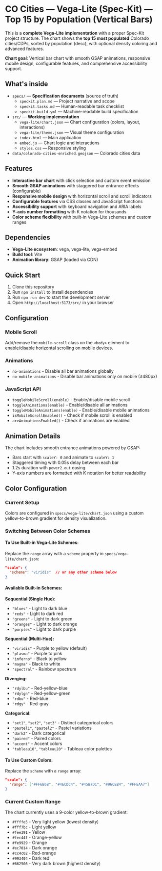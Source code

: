 
# CO Cities — Vega‑Lite (Spec‑Kit) — Top 15 by Population (Vertical Bars)

This is a **complete Vega-Lite implementation** with a proper Spec-Kit project structure. The chart shows the **top 15 most populated** Colorado cities/CDPs, sorted by population (desc), with optional density coloring and advanced features.

**Chart goal**: Vertical bar chart with smooth GSAP animations, responsive mobile design, configurable features, and comprehensive accessibility support.

## What's inside
- `specs/` — **Specification documents** (source of truth)
  - `speckit.plan.md` — Project narrative and scope
  - `speckit.tasks.md` — Human-readable task checklist  
  - `speckit.build.yml` — Machine-readable build specification
- `src/` — **Working implementation**
  - `vega-lite/chart.json` — Chart configuration (colors, layout, interactions)
  - `vega-lite/theme.json` — Visual theme configuration
  - `index.html` — Main application
  - `embed.js` — Chart logic and interactions
  - `styles.css` — Responsive styling
- `data/colorado-cities-enriched.geojson` — Colorado cities data

## Features
- **Interactive bar chart** with click selection and custom event emission
- **Smooth GSAP animations** with staggered bar entrance effects (configurable)
- **Responsive mobile design** with horizontal scroll and scroll indicators
- **Configurable features** via CSS classes and JavaScript functions
- **Accessibility support** with keyboard navigation and ARIA labels
- **Y-axis number formatting** with K notation for thousands
- **Color scheme flexibility** with built-in Vega-Lite schemes and custom ranges

## Dependencies
- **Vega-Lite ecosystem**: vega, vega-lite, vega-embed
- **Build tool**: Vite
- **Animation library**: GSAP (loaded via CDN)

## Quick Start
1) Clone this repository
2) Run `npm install` to install dependencies
3) Run `npm run dev` to start the development server
4) Open `http://localhost:5173/src/` in your browser

## Configuration

### Mobile Scroll
Add/remove the `mobile-scroll` class on the `<body>` element to enable/disable horizontal scrolling on mobile devices.

### Animations
- `no-animations` - Disable all bar animations globally
- `no-mobile-animations` - Disable bar animations only on mobile (≤480px)

### JavaScript API
- `toggleMobileScroll(enable)` - Enable/disable mobile scroll
- `toggleAnimations(enable)` - Enable/disable all animations
- `toggleMobileAnimations(enable)` - Enable/disable mobile animations
- `isMobileScrollEnabled()` - Check if mobile scroll is enabled
- `areAnimationsEnabled()` - Check if animations are enabled

## Animation Details
The chart includes smooth entrance animations powered by GSAP:
- Bars start with `scaleY: 0` and animate to `scaleY: 1`
- Staggered timing with 0.05s delay between each bar
- 1.2s duration with `power2.out` easing
- Y-axis numbers are formatted with K notation for better readability

## Color Configuration

### Current Setup
Colors are configured in `specs/vega-lite/chart.json` using a custom yellow-to-brown gradient for density visualization.

### Switching Between Color Schemes

#### To Use Built-in Vega-Lite Schemes:
Replace the `range` array with a `scheme` property in `specs/vega-lite/chart.json`:

```json
"scale": {
  "scheme": "viridis"  // or any other scheme below
}
```

#### Available Built-in Schemes:

**Sequential (Single Hue):**
- `"blues"` - Light to dark blue
- `"reds"` - Light to dark red  
- `"greens"` - Light to dark green
- `"oranges"` - Light to dark orange
- `"purples"` - Light to dark purple

**Sequential (Multi-Hue):**
- `"viridis"` - Purple to yellow (default)
- `"plasma"` - Purple to pink
- `"inferno"` - Black to yellow
- `"magma"` - Black to white
- `"spectral"` - Rainbow spectrum

**Diverging:**
- `"rdylbu"` - Red-yellow-blue
- `"rdylgn"` - Red-yellow-green
- `"rdbu"` - Red-blue
- `"rdgy"` - Red-gray

**Categorical:**
- `"set1"`, `"set2"`, `"set3"` - Distinct categorical colors
- `"pastel1"`, `"pastel2"` - Pastel variations
- `"dark2"` - Dark categorical
- `"paired"` - Paired colors
- `"accent"` - Accent colors
- `"tableau10"`, `"tableau20"` - Tableau color palettes

#### To Use Custom Colors:
Replace the `scheme` with a `range` array:

```json
"scale": {
  "range": ["#FF6B6B", "#4ECDC4", "#45B7D1", "#96CEB4", "#FFEAA7"]
}
```

### Current Custom Range
The chart currently uses a 9-color yellow-to-brown gradient:
- `#ffffe5` - Very light yellow (lowest density)
- `#fff7bc` - Light yellow
- `#fee391` - Yellow
- `#fec44f` - Orange-yellow
- `#fe9929` - Orange
- `#ec7014` - Dark orange
- `#cc4c02` - Red-orange
- `#993404` - Dark red
- `#662506` - Very dark brown (highest density)
